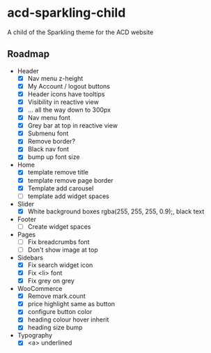 # acd-sparkling-child
A child of the Sparkling theme for the ACD website

## Roadmap

- Header
  - [x] Nav menu z-height
  - [x] My Account / logout buttons
  - [x] Header icons have tooltips
  - [x] Visibility in reactive view
  - [x] ... all the way down to 300px
  - [x] Nav menu font
  - [x] Grey bar at top in reactive view
  - [x] Submenu font
  - [x] Remove border?
  - [x] Black nav font
  - [x] bump up font size
- Home
  - [x] template remove title
  - [x] template remove page border
  - [x] Template add carousel
  - [ ] template add widget spaces
- Slider
  - [x] White background boxes rgba(255, 255, 255, 0.9);, black text
- Footer
  - [ ] Create widget spaces
- Pages
  - [ ] Fix breadcrumbs font
  - [ ] Don't show image at top
- Sidebars
  - [x] Fix search widget icon
  - [x] Fix &lt;li&gt; font
  - [x] Fix grey on grey
- WooCommerce
  - [x] Remove mark.count
  - [x] price highlight same as button
  - [x] configure button color
  - [x] heading colour hover inherit
  - [x] heading size bump
- Typography
  - [x] &lt;a&gt; underlined

